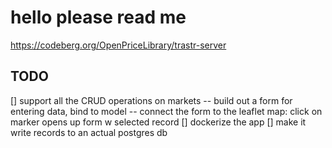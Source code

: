 # hello please read me

https://codeberg.org/OpenPriceLibrary/trastr-server


## TODO
[] support all the CRUD operations on markets
   -- build out a form for entering data, bind to model
   -- connect the form to the leaflet map: click on marker opens up form w selected record
[] dockerize the app
[] make it write records to an actual postgres db
